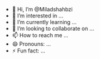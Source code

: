 - 👋 Hi, I’m @Miladshahbzi
- 👀 I’m interested in ...
- 🌱 I’m currently learning ...
- 💞️ I’m looking to collaborate on ...
- 📫 How to reach me ...
- 😄 Pronouns: ...
- ⚡ Fun fact: ...

<!---
Miladshahbzi/Miladshahbzi is a ✨ special ✨ repository because its `README.md` (this file) appears on your GitHub profile.
You can click the Preview link to take a look at your changes.
--->
